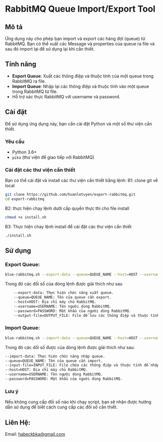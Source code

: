 # RabbitMQ Queue Import/Export Tool

## Mô tả

Ứng dụng này cho phép bạn import và export các hàng đợi (queue) từ RabbitMQ. Bạn có thể xuất các Message và properties của queue ra file và sau đó import lại để sử dụng lại khi cần thiết.

## Tính năng

- **Export Queue**: Xuất các thông điệp và thuộc tính của một queue trong RabbitMQ ra file.
- **Import Queue**: Nhập lại các thông điệp và thuộc tính vào một queue trong RabbitMQ từ file.
- Hỗ trợ xác thực RabbitMQ với username và password.

## Cài đặt

Để sử dụng ứng dụng này, bạn cần cài đặt Python và một số thư viện cần thiết.

### Yêu cầu

- Python 3.6+
- `pika` (thư viện để giao tiếp với RabbitMQ)

### Cài đặt các thư viện cần thiết

Bạn có thể cài đặt và install  các thư viện cần thiết bằng lệnh:
B1: clone git về local
```bash
git clone https://github.com/huanletuyen/export-rabbitmq.git
cd export-rabbitmq
```
B2: thực hiện chạy lệnh dưới cấp quyền thực thi cho file install
```bash
chmod +x install.sh 
```
B3: Thực hiện chay lệnh install để cài đặt các thư viện cần thiết
```bash
./install.sh
```

## Sử dụng
### **Export Queue:**
```bash
blue-rabbitmq.sh --export-data --queue=QUEUE_NAME --host=HOST --username=USERNAME --password=PASSWORD --output-file=exported_messages.txt
```

Trong đó các đối số của dòng lệnh được giải thích như sau
```bash
    --export-data: Thực hiện chức năng xuất queue.
    --queue=QUEUE_NAME: Tên của queue cần export.
    --host=HOST: Địa chỉ máy chủ RabbitMQ.
    --username=USERNAME: Tên người dùng RabbitMQ.
    --password=PASSWORD: Mật khẩu của người dùng RabbitMQ.
    --output-file=OUTPUT_FILE: File để lưu các thông điệp và thuộc tính xuất ra.
```
### **Import Queue:**
```bash
blue-rabbitmq.sh --import-data --queue=QUEUE_NAME --host=HOST --username=USERNAME --password=PASSWORD --input-file=import_messages.txt
```
Trong đó các dối số được của dòng lệnh được giải thích như sau:
```bash
--import-data: Thực hiện chức năng nhập queue.
--queue=QUEUE_NAME: Tên của queue cần import.
--input-file=INPUT_FILE: File chứa các thông điệp và thuộc tính để nhập vào queue.
--host=HOST: Địa chỉ máy chủ RabbitMQ.
--username=USERNAME: Tên người dùng RabbitMQ.
--password=PASSWORD: Mật khẩu của người dùng RabbitMQ.
```

### Lưu ý
Nếu không cung cấp đối số nào khi chạy script, bạn sẽ nhận được hướng dẫn sử dụng để biết cách cung cấp các đối số cần thiết.
## Liên Hệ:
Email: habeckbka@gmail.com
